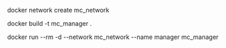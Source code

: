 docker network create mc_network

docker build -t mc_manager .

docker run --rm -d --network mc_network --name manager mc_manager

